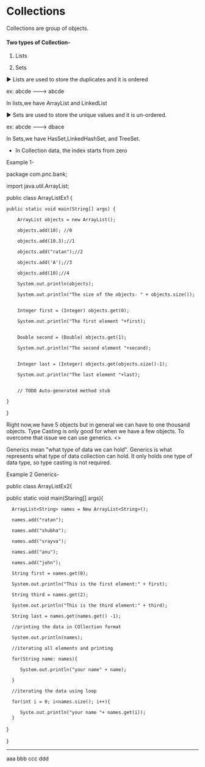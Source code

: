 # Collections

Collections are group of objects.

#### Two types of Collection-

1. Lists
   
2. Sets


► Lists are used to store the duplicates and it is ordered

ex: abcde ---> abcde

In lists,we have ArrayList and LinkedList

► Sets are used to store the unique values and it is un-ordered.

ex: abcde ---> dbace

In Sets,we have HasSet,LinkedHashSet, and TreeSet.

- In Collection data, the index starts from zero

 
 Example 1-

 package com.pnc.bank;

import java.util.ArrayList;

public class ArrayListEx1 {

	public static void main(String[] args) {
 
		ArrayList objects = new ArrayList();
  
		objects.add(10); //0
  
		objects.add(10.3);//1
  
		objects.add("ratan");//2
  
		objects.add('A');//3
  
		objects.add(10);//4
  
		System.out.println(objects);
  
		System.out.println("The size of the objects- " + objects.size());
  
		
		Integer first = (Integer) objects.get(0);
  
		System.out.println("The first element "+first);
  
		
		Double second = (Double) objects.get(1);
  
		System.out.println("The second element "+second);
  
		
		Integer last = (Integer) objects.get(objects.size()-1);
  
		System.out.println("The last element "+last);
  
		
		// TODO Auto-generated method stub

	}

}

Right now,we have 5 objects but in general we can have to one thousand objects. Type Casting is only good for when we have a few objects. To overcome that issue we can use generics. <>

Generics mean "what type of data we can hold". Generics is what represents what type of data collection can hold. It only holds one type of data type, so type casting is not required.

Example 2 Generics-

public class ArrayListEx2{

   public static void main(Staring[] args){

      ArrayList<String> names = New ArrayList<String>();

      names.add("ratan");
      
      names.add("shubha");
      
      names.add("srayva");
      
      names.add("anu");
      
      names.add("john");

      String first = names.get(0);
      
      System.out.println("This is the first element:" + first);

      String third = names.get(2);
      
      System.out.println("This is the third element:" + third);

      String last = names.get(names.get() -1);

      //printing the data in COllection format

      System.out.println(names);

      //iterating all elements and printing

      for(String name: names){

         System.out.println("your name" + name);
         
      }

      //iterating the data using loop

      for(int i = 0; i<names.size(); i++){

         Syste.out.println("your name "+ names.get(i));
      }
      
     
   }
   
}

_____


aaa                            bbb                       ccc                    ddd


